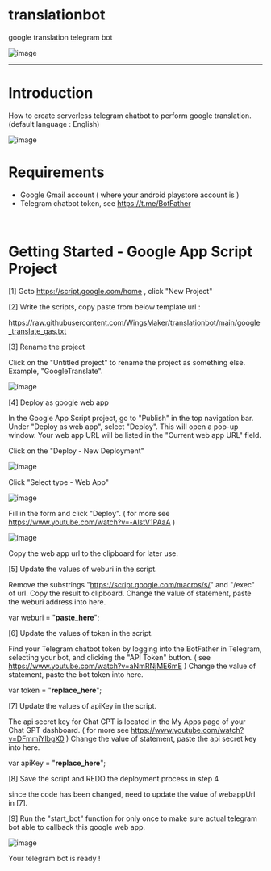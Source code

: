 # translationbot
google translation telegram bot

![image](https://github.com/WingsMaker/translationbot/assets/32192638/e5ced06f-4a3c-4655-bed0-757f479943dc)
<br>
<hr>

# Introduction 
How to create serverless telegram chatbot to perform google translation. (default language : English)

![image](https://github.com/WingsMaker/translationbot/assets/32192638/3478fcc7-fedc-466a-ada2-bf0d29c6c8e4)
<br>


# Requirements
- Google Gmail account ( where your android playstore account is )
- Telegram chatbot token, see https://t.me/BotFather
<br>

# Getting Started - Google App Script Project
[1] Goto https://script.google.com/home , click "New Project" 

[2] Write the scripts, copy paste from below template url :

https://raw.githubusercontent.com/WingsMaker/translationbot/main/google_translate_gas.txt

[3] Rename the project

Click on the "Untitled project" to rename the project as something else. Example, "GoogleTranslate".

![image](https://github.com/WingsMaker/translationbot/assets/32192638/3ab3fae4-0591-4279-b5a9-662600760a90)
<br>

[4] Deploy as google web app

In the Google App Script project, go to "Publish" in the top navigation bar. 
Under "Deploy as web app", select "Deploy". This will open a pop-up window. 
Your web app URL will be listed in the "Current web app URL" field.

Click on the "Deploy - New Deployment"

![image](https://user-images.githubusercontent.com/32192638/209758084-a48fdfd0-4eb8-45be-af04-1642c3c05ed8.png)

Click "Select type - Web App"

![image](https://user-images.githubusercontent.com/32192638/209758240-b3d00b5c-09de-4355-be1d-b6193269409f.png)
<br>

Fill in the form and click "Deploy".
( for more see https://www.youtube.com/watch?v=-AlstV1PAaA )

![image](https://user-images.githubusercontent.com/32192638/209758768-29dda612-80c7-425e-8a39-e3e80d2fe5bc.png)
<br>

Copy the web app url to the clipboard for later use.

[5] Update the values of weburi in the script.

Remove the substrings "https://script.google.com/macros/s/" and "/exec" of url. Copy the result to clipboard.
Change the value of statement, paste the weburi address into here.

var weburi  = "__paste_here__";

[6] Update the values of token in the script.

Find your Telegram chatbot token by logging into the BotFather in Telegram, selecting your bot, and clicking the "API Token" button.
( see https://www.youtube.com/watch?v=aNmRNjME6mE )
Change the value of statement, paste the bot token into here.

var token = "__replace_here__";

[7] Update the values of apiKey in the script.

The api secret key for Chat GPT is located in the My Apps page of your Chat GPT dashboard.
( for more see https://www.youtube.com/watch?v=DFmmiYlbgX0 )
Change the value of statement, paste the api secret key into here.

var apiKey = "__replace_here__";

[8] Save the script and REDO the deployment process in step 4 

since the code has been changed, need to update the value of webappUrl in [7].

[9] Run the "start_bot" function for only once to make sure actual telegram bot able to callback this google web app.

![image](https://github.com/WingsMaker/chatgptbot/assets/32192638/416ecbda-30bb-4d63-adb3-d3a24da7822f)

Your telegram bot is ready !


